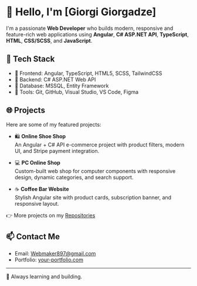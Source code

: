 # 👋 Hello, I'm [Giorgi Giorgadze]

I'm a passionate **Web Developer** who builds modern, responsive and feature-rich web applications using **Angular**, **C# ASP.NET API**, **TypeScript**, **HTML**, **CSS/SCSS**, and **JavaScript**.

## 🚀 Tech Stack
- 🔹 Frontend: Angular, TypeScript, HTML5, SCSS, TailwindCSS
- 🔹 Backend: C# ASP.NET Web API
- 🔹 Database: MSSQL, Entity Framework
- 🔹 Tools: Git, GitHub, Visual Studio, VS Code, Figma

## 🌐 Projects
Here are some of my featured projects:

- 🛍️ **Online Shoe Shop**  
  An Angular + C# API e-commerce project with product filters, modern UI, and Stripe payment integration.

- 💻 **PC Online Shop**  
  Custom-built web shop for computer components with responsive design, dynamic categories, and search support.

- ☕ **Coffee Bar Website**  
  Stylish Angular site with product cards, subscription banner, and responsive layout.

👉 More projects on my [Repositories](https://github.com/your-username?tab=repositories)

## 📫 Contact Me
- Email: Webmaker897@gmail.com
- Portfolio: [your-portfolio.com](https://giorgadze897.github.io/AngularPortfolio/)

---

🧠 Always learning and building.
